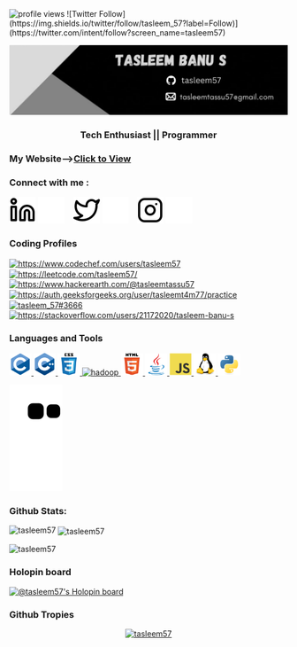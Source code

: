 <img alt = "profile views" src="https://komarev.com/ghpvc/?username=tasleem57&color=brightgreen"> 
![Twitter Follow](https://img.shields.io/twitter/follow/tasleem_57?label=Follow)](https://twitter.com/intent/follow?screen_name=tasleem57)

 

![Header Image- Tasleem Banu S](frent.png)

<h3 align="center">Tech Enthusiast || Programmer </h3>

### My Website-->[Click to View][Link1]
[Link1]:https://tscompany57.github.io/Tasleem//

### Connect with me :
[![website](./img/linkedin-light.svg)](https://www.linkedin.com/in/tasleem-banu-s-924858236/#gh-light-mode-only)
[![website](./img/linkedin-dark.svg)](https://www.linkedin.com/in/tasleem-banu-s-924858236/#gh-dark-mode-only)
&nbsp;&nbsp;
[![website](./img/twitter-light.svg)](https://twitter.com/57Tasleem#gh-light-mode-only)
[![website](./img/twitter-dark.svg)](https://twitter.com/57Tasleem#gh-dark-mode-only)
&nbsp;&nbsp;
[![website](./img/instagram-light.svg)](#gh-light-mode-only)
[![website](./img/instagram-dark.svg)](#gh-dark-mode-only)


<h3 align="left">Coding Profiles </h3>
<p align="left">
<a href="https://www.codechef.com/users/https://www.codechef.com/users/tasleem57" target="blank"><img align="center" src="https://cdn.jsdelivr.net/npm/simple-icons@3.1.0/icons/codechef.svg" alt="https://www.codechef.com/users/tasleem57" height="30" width="40" /></a>
<a href="https://www.leetcode.com/https://leetcode.com/tasleem57/" target="blank"><img align="center" src="https://raw.githubusercontent.com/rahuldkjain/github-profile-readme-generator/master/src/images/icons/Social/leet-code.svg" alt="https://leetcode.com/tasleem57/" height="30" width="40" /></a>
<a href="https://www.hackerearth.com/https://www.hackerearth.com/@tasleemtassu57" target="blank"><img align="center" src="https://raw.githubusercontent.com/rahuldkjain/github-profile-readme-generator/master/src/images/icons/Social/hackerearth.svg" alt="https://www.hackerearth.com/@tasleemtassu57" height="30" width="40" /></a>
<a href="https://auth.geeksforgeeks.org/user/https://auth.geeksforgeeks.org/user/tasleemt4m77/practice" target="blank"><img align="center" src="https://raw.githubusercontent.com/rahuldkjain/github-profile-readme-generator/master/src/images/icons/Social/geeks-for-geeks.svg" alt="https://auth.geeksforgeeks.org/user/tasleemt4m77/practice" height="30" width="40" /></a>
<a href="https://discord.gg/tasleem_57#3666" target="blank"><img align="center" src="https://raw.githubusercontent.com/rahuldkjain/github-profile-readme-generator/master/src/images/icons/Social/discord.svg" alt="tasleem_57#3666" height="30" width="40" /></a>
<a href="https://stackoverflow.com/users/https://stackoverflow.com/users/21172020/tasleem-banu-s" target="blank"><img align="center" src="https://raw.githubusercontent.com/rahuldkjain/github-profile-readme-generator/master/src/images/icons/Social/stack-overflow.svg" alt="https://stackoverflow.com/users/21172020/tasleem-banu-s" height="30" width="40" /></a>
</p>

<h3 align="left">Languages and Tools </h3>

<p align="left"> <a href="https://www.cprogramming.com/" target="_blank" rel="noreferrer"> <img src="https://raw.githubusercontent.com/devicons/devicon/master/icons/c/c-original.svg" alt="c" width="40" height="40"/> </a> 
<a href="https://www.w3schools.com/cpp/" target="_blank" rel="noreferrer"> <img src="https://raw.githubusercontent.com/devicons/devicon/master/icons/cplusplus/cplusplus-original.svg" alt="cplusplus" width="40" height="40"/> </a> <a href="https://www.w3schools.com/css/" target="_blank" rel="noreferrer"> <img src="https://raw.githubusercontent.com/devicons/devicon/master/icons/css3/css3-original-wordmark.svg" alt="css3" width="40" height="40"/> </a> <a href="https://hadoop.apache.org/" target="_blank" rel="noreferrer"> <img src="https://www.vectorlogo.zone/logos/apache_hadoop/apache_hadoop-icon.svg" alt="hadoop" width="40" height="40"/> </a> <a href="https://www.w3.org/html/" target="_blank" rel="noreferrer"> <img src="https://raw.githubusercontent.com/devicons/devicon/master/icons/html5/html5-original-wordmark.svg" alt="html5" width="40" height="40"/> </a> <a href="https://www.java.com" target="_blank" rel="noreferrer"> <img src="https://raw.githubusercontent.com/devicons/devicon/master/icons/java/java-original.svg" alt="java" width="40" height="40"/> </a> <a href="https://developer.mozilla.org/en-US/docs/Web/JavaScript" target="_blank" rel="noreferrer"> <img src="https://raw.githubusercontent.com/devicons/devicon/master/icons/javascript/javascript-original.svg" alt="javascript" width="40" height="40"/> </a> <a href="https://www.linux.org/" target="_blank" rel="noreferrer"> <img src="https://raw.githubusercontent.com/devicons/devicon/master/icons/linux/linux-original.svg" alt="linux" width="40" height="40"/> </a> <a href="https://www.python.org" target="_blank" rel="noreferrer"> <img src="https://raw.githubusercontent.com/devicons/devicon/master/icons/python/python-original.svg" alt="python" width="40" height="40"/></a></p>

![Snake](https://github.com/apoorv-5369/apoorv-5369/blob/output/github-contribution-grid-snake.svg)
### Github Stats:
<!--
<img alt="tasleem57's Activity Graph" src="https://activity-graph.herokuapp.com/graph?username=tasleem57=react-dark&area=true" width="100%">
-->
<p><img align="left" src="https://github-readme-stats.vercel.app/api/top-langs?username=tasleem57&show_icons=true&locale=en&layout=compact" alt="tasleem57" /></p>

<p>&nbsp;<img align="center" src="https://github-readme-stats.vercel.app/api?username=tasleem57&show_icons=true&locale=en" alt="tasleem57" /></p>

<p><img align="center" src="https://github-readme-streak-stats.herokuapp.com/?user=tasleem57&" alt="tasleem57" /></p>

### Holopin board

[![@tasleem57's Holopin board](https://holopin.io/api/user/board?user=tasleem57)](https://www.holopin.io/@tasleem57#)

### Github Tropies

<p align="center"> <a href="https://github.com/ryo-ma/github-profile-trophy"><img src="https://github-profile-trophy.vercel.app/?username=tasleem57" alt="tasleem57" /></a> </p>

